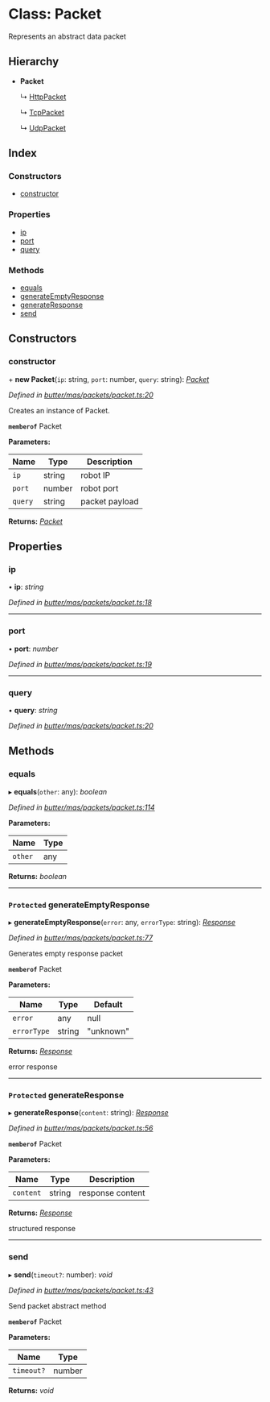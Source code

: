 
# Class: Packet

Represents an abstract data packet

## Hierarchy

* **Packet**

  ↳ [HttpPacket](_butter_mas_packets_packet_http_.httppacket.md)

  ↳ [TcpPacket](_butter_mas_packets_packet_tcp_.tcppacket.md)

  ↳ [UdpPacket](_butter_mas_packets_packet_udp_.udppacket.md)

## Index

### Constructors

* [constructor](_butter_mas_packets_packet_.packet.md#constructor)

### Properties

* [ip](_butter_mas_packets_packet_.packet.md#ip)
* [port](_butter_mas_packets_packet_.packet.md#port)
* [query](_butter_mas_packets_packet_.packet.md#query)

### Methods

* [equals](_butter_mas_packets_packet_.packet.md#equals)
* [generateEmptyResponse](_butter_mas_packets_packet_.packet.md#protected-generateemptyresponse)
* [generateResponse](_butter_mas_packets_packet_.packet.md#protected-generateresponse)
* [send](_butter_mas_packets_packet_.packet.md#send)

## Constructors

###  constructor

\+ **new Packet**(`ip`: string, `port`: number, `query`: string): *[Packet](_butter_mas_packets_packet_.packet.md)*

*Defined in [butter/mas/packets/packet.ts:20](https://github.com/butter-robotics/Butter.MAS.JavascriptAPI/blob/8aa5604/butter/mas/packets/packet.ts#L20)*

Creates an instance of Packet.

**`memberof`** Packet

**Parameters:**

Name | Type | Description |
------ | ------ | ------ |
`ip` | string | robot IP |
`port` | number | robot port |
`query` | string | packet payload |

**Returns:** *[Packet](_butter_mas_packets_packet_.packet.md)*

## Properties

###  ip

• **ip**: *string*

*Defined in [butter/mas/packets/packet.ts:18](https://github.com/butter-robotics/Butter.MAS.JavascriptAPI/blob/8aa5604/butter/mas/packets/packet.ts#L18)*

___

###  port

• **port**: *number*

*Defined in [butter/mas/packets/packet.ts:19](https://github.com/butter-robotics/Butter.MAS.JavascriptAPI/blob/8aa5604/butter/mas/packets/packet.ts#L19)*

___

###  query

• **query**: *string*

*Defined in [butter/mas/packets/packet.ts:20](https://github.com/butter-robotics/Butter.MAS.JavascriptAPI/blob/8aa5604/butter/mas/packets/packet.ts#L20)*

## Methods

###  equals

▸ **equals**(`other`: any): *boolean*

*Defined in [butter/mas/packets/packet.ts:114](https://github.com/butter-robotics/Butter.MAS.JavascriptAPI/blob/8aa5604/butter/mas/packets/packet.ts#L114)*

**Parameters:**

Name | Type |
------ | ------ |
`other` | any |

**Returns:** *boolean*

___

### `Protected` generateEmptyResponse

▸ **generateEmptyResponse**(`error`: any, `errorType`: string): *[Response](../interfaces/_butter_mas_packets_packet_.response.md)*

*Defined in [butter/mas/packets/packet.ts:77](https://github.com/butter-robotics/Butter.MAS.JavascriptAPI/blob/8aa5604/butter/mas/packets/packet.ts#L77)*

Generates empty response packet

**`memberof`** Packet

**Parameters:**

Name | Type | Default |
------ | ------ | ------ |
`error` | any | null |
`errorType` | string | "unknown" |

**Returns:** *[Response](../interfaces/_butter_mas_packets_packet_.response.md)*

error response

___

### `Protected` generateResponse

▸ **generateResponse**(`content`: string): *[Response](../interfaces/_butter_mas_packets_packet_.response.md)*

*Defined in [butter/mas/packets/packet.ts:56](https://github.com/butter-robotics/Butter.MAS.JavascriptAPI/blob/8aa5604/butter/mas/packets/packet.ts#L56)*

**`memberof`** Packet

**Parameters:**

Name | Type | Description |
------ | ------ | ------ |
`content` | string | response content |

**Returns:** *[Response](../interfaces/_butter_mas_packets_packet_.response.md)*

structured response

___

###  send

▸ **send**(`timeout?`: number): *void*

*Defined in [butter/mas/packets/packet.ts:43](https://github.com/butter-robotics/Butter.MAS.JavascriptAPI/blob/8aa5604/butter/mas/packets/packet.ts#L43)*

Send packet abstract method

**`memberof`** Packet

**Parameters:**

Name | Type |
------ | ------ |
`timeout?` | number |

**Returns:** *void*
